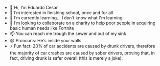 - 👋 Hi, I’m Eduardo Cesar
- 👀 I’m interested in finishing school, once and for all
- 🌱 I’m currently learning... I don't know what I'm learning
- 💞️ I’m looking to collaborate on a charity to help poor people in acquiring basic human needs like Fortnite
- 📫 You can reach me trough the sewer and out of my sink
- 😄 Pronouns: He's inside your walls
- ⚡ Fun fact: 20% of car accidents are caused by drunk drivers, therefore the majority of car crashes are caused by sober drivers, proving that, in fact, driving drunk is safer overall (this is merely a joke).

<!---
EduardoCesar23/EduardoCesar23 is a ✨ special ✨ repository because its `README.md` (this file) appears on your GitHub profile.
You can click the Preview link to take a look at your changes.
--->
